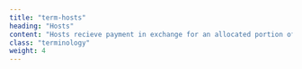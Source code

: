 ```yaml
---
title: "term-hosts"
heading: "Hosts"
content: "Hosts recieve payment in exchange for an allocated portion of disk and bandwidth availability being used by the Storage Node(s) they operate."
class: "terminology"
weight: 4
---
```

